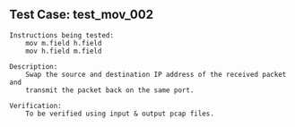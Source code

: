 
Test Case: test_mov_002
-----------------------

	Instructions being tested:
		mov m.field h.field
		mov h.field m.field

	Description:
		Swap the source and destination IP address of the received packet and
		transmit the packet back on the same port.

	Verification:
		To be verified using input & output pcap files.

